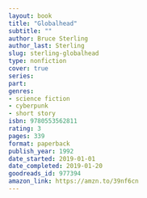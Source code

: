 ```yaml
---
layout: book
title: "Globalhead"
subtitle: ""
author: Bruce Sterling
author_last: Sterling
slug: sterling-globalhead
type: nonfiction
cover: true
series: 
part: 
genres:
- science fiction
- cyberpunk
- short story
isbn: 9780553562811
rating: 3
pages: 339
format: paperback
publish_year: 1992
date_started: 2019-01-01
date_completed: 2019-01-20
goodreads_id: 977394
amazon_link: https://amzn.to/39nf6cn
---
```

